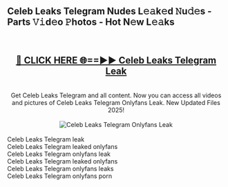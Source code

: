 <h2>Celeb Leaks Telegram Nudes L𝚎𝚊k𝚎d 𝙽u𝚍𝚎s - Parts 𝚅𝚒d𝚎o 𝙿hotos - Hot N𝚎w L𝚎𝚊ks</h2>
<br>
<div align="center">
<h2><a href="https://213.232.235.80/live/video.php?q=celeb-leaks-telegram" rel="nofollow">🔴 CLICK HERE 🌐==►► Celeb Leaks Telegram Leak</a></h2>
<br>
Get Celeb Leaks Telegram and all content. Now you can access all videos and pictures of Celeb Leaks Telegram Onlyfans Leak. New Updated Files 2025!
<br>
<br>
<a href="https://213.232.235.80/live/video.php?q=celeb-leaks-telegram" rel="nofollow" data-target="animated-image.originalLink"><img src="https://i.imgur.com/1EjSzPs.png" alt="Celeb Leaks Telegram Onlyfans Leak" style="max-width: 100%; display: inline-block;" data-target="animated-image.originalImage"></a>
</div>
<br>
Celeb Leaks Telegram leak<br>
Celeb Leaks Telegram leaked onlyfans<br>
Celeb Leaks Telegram onlyfans leak<br>
Celeb Leaks Telegram leaked onlyfans<br>
Celeb Leaks Telegram onlyfans leaks<br>
Celeb Leaks Telegram onlyfans porn
